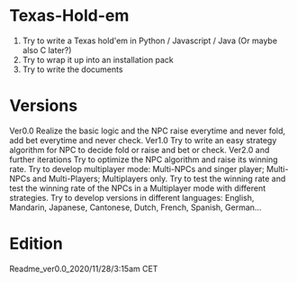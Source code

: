 # Texas-Hold-em
  1. Try to write a Texas hold'em in Python / Javascript / Java (Or maybe also C later?)
  2. Try to wrap it up into an installation pack
  3. Try to write the documents
# Versions
  Ver0.0
   Realize the basic logic and the NPC raise everytime and never fold, add bet everytime and never check. 
  Ver1.0
   Try to write an easy strategy algorithm for NPC to decide fold or raise and bet or check. 
  Ver2.0 and further iterations
   Try to optimize the NPC algorithm and raise its winning rate. 
   Try to develop multiplayer mode: Multi-NPCs and singer player; Multi-NPCs and Multi-Players; Multiplayers only. 
   Try to test the winning rate and test the winning rate of the NPCs in a Multiplayer mode with different strategies. 
   Try to develop versions in different languages: English, Mandarin, Japanese, Cantonese, Dutch, French, Spanish, German...

# Edition
 Readme_ver0.0_2020/11/28/3:15am CET
